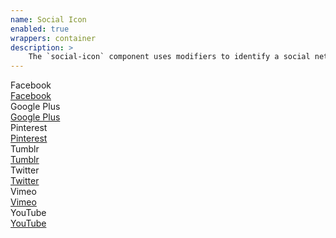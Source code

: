 ```yaml
---
name: Social Icon
enabled: true
wrappers: container
description: >
    The `social-icon` component uses modifiers to identify a social network.
---
```


<div class="dd-heading">Facebook</div>

<div class="social-icons">
    <a class="social-icon social-icon--facebook" href="#">
        Facebook
    </a>
</div>

<div class="dd-heading">Google Plus</div>

<div class="social-icons">
    <a class="social-icon social-icon--google-plus" href="#">
        Google Plus
    </a>
</div>

<div class="dd-heading">Pinterest</div>

<div class="social-icons">
    <a class="social-icon social-icon--pinterest" href="#">
        Pinterest
    </a>
</div>

<div class="dd-heading">Tumblr</div>

<div class="social-icons">
    <a class="social-icon social-icon--tumblr" href="#">
        Tumblr
    </a>
</div>

<div class="dd-heading">Twitter</div>

<div class="social-icons">
    <a class="social-icon social-icon--twitter" href="#">
        Twitter
    </a>
</div>

<div class="dd-heading">Vimeo</div>

<div class="social-icons">
    <a class="social-icon social-icon--vimeo" href="#">
        Vimeo
    </a>
</div>

<div class="dd-heading">YouTube</div>

<div class="social-icons">
    <a class="social-icon social-icon--youtube" href="#">
        YouTube
    </a>
</div>
